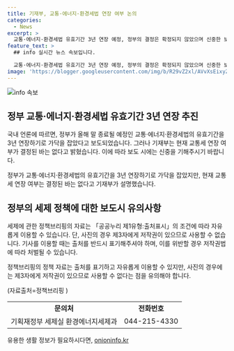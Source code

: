 ```yaml
---
title: 기재부, 교통·에너지·환경세법 연장 여부 논의
categories:
  - News
excerpt: >
  교통·에너지·환경세법 유효기간 3년 연장 예정, 정부의 결정은 확정되지 않았으며 신중한 보도가 필요하다  기획재정부 
feature_text: >
  ## info 실시간 뉴스 속보입니다.

  교통·에너지·환경세법 유효기간 3년 연장 예정, 정부의 결정은 확정되지 않았으며 신중한 보도가 필요하다  기획재정부 
image: 'https://blogger.googleusercontent.com/img/b/R29vZ2xl/AVvXsEixyZcFfHzMRdzZMjFBmAUKJYCLCGyLL1o632UiGVXcaFdKo_bkvkuCioo0uUKlGfBVcT3P84aROyZIXSBEx3Aw5nCQ3pTgDom1WDC4m8eifvWiAmWEEVb4x6G_l8C0QH225ldMjyaFvpxGEBGNO37VmDTDMHGhJPq73UglMfDca1-0aw/s1600/blogspot.png'
---
```


<p><img src="https://blogger.googleusercontent.com/img/b/R29vZ2xl/AVvXsEixyZcFfHzMRdzZMjFBmAUKJYCLCGyLL1o632UiGVXcaFdKo_bkvkuCioo0uUKlGfBVcT3P84aROyZIXSBEx3Aw5nCQ3pTgDom1WDC4m8eifvWiAmWEEVb4x6G_l8C0QH225ldMjyaFvpxGEBGNO37VmDTDMHGhJPq73UglMfDca1-0aw/s1600/blogspot.png" alt="info 속보" /></p>

<h2 data-ke-size="size26">정부 교통·에너지·환경세법 유효기간 3년 연장 추진</h2>

<p>국내 언론에 따르면, 정부가 올해 말 종료될 예정인 교통·에너지·환경세법의 유효기간을 3년 연장하기로 가닥을 잡았다고 보도되었습니다. 그러나 기재부는 현재 교통세 연장 여부가 결정된 바는 없다고 밝혔습니다. 이에 따라 보도 시에는 신중을 기해주시기 바랍니다.</p>

<p data-ke-size="size16">정부가 교통·에너지·환경세법의 유효기간을 3년 연장하기로 가닥을 잡았지만, 현재 교통세 연장 여부는 결정된 바는 없다고 기재부가 설명했습니다.</p>

<h2 data-ke-size="size26">정부의 세제 정책에 대한 보도시 유의사항</h2>

<p>세제에 관한 정책브리핑의 자료는 「공공누리 제1유형:출처표시」의 조건에 따라 자유롭게 이용할 수 있습니다. 단, 사진의 경우 제3자에게 저작권이 있으므로 사용할 수 없습니다. 기사를 이용할 때는 출처를 반드시 표기해주셔야 하며, 이를 위반할 경우 저작권법에 따라 처벌될 수 있습니다. </p>

<p data-ke-size="size16">정책브리핑의 정책 자료는 출처를 표기하고 자유롭게 이용할 수 있지만, 사진의 경우에는 제3자에게 저작권이 있으므로 사용할 수 없다는 점을 유의해야 합니다.</p>

<p>(자료출처=정책브리핑 )</p>

<table>
    <tbody>
        <tr>
            <td style="text-align: center; height: 17px;"><b>문의처</b></td>
            <td style="text-align: center; height: 17px;"><b>전화번호</b></td>
        </tr>
        <tr>
            <td style="text-align: center; height: 17px;">기획재정부 세제실 환경에너지세제과</td>
            <td style="text-align: center; height: 17px;">044-215-4330</td>
        </tr>
    </tbody>
</table>
유용한 생활 정보가 필요하시다면, <a href="https://onioninfo.kr" rel="dofollow">onioninfo.kr</a>


